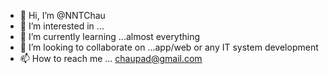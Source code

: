 - 👋 Hi, I’m @NNTChau
- 👀 I’m interested in ...
- 🌱 I’m currently learning ...almost everything
- 💞️ I’m looking to collaborate on ...app/web or any IT system development
- 📫 How to reach me ...
chaupad@gmail.com

<!---
NNTChau/NNTChau is a ✨ special ✨ repository because its `README.md` (this file) appears on your GitHub profile.
You can click the Preview link to take a look at your changes.
--->
